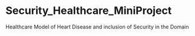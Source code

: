 # Security_Healthcare_MiniProject
Healthcare Model of Heart Disease and inclusion of Security in the Domain
